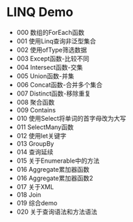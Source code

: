 # LINQ Demo
* 000 数组的ForEach函数
* 001 使用Linq查询非泛型集合
* 002 使用ofType筛选数据
* 003 Except函数-比较不同
* 004 Intersect函数-交集
* 005 Union函数-并集
* 006 Concat函数-合并多个集合
* 007 Distinct函数-移除重复
* 008 聚合函数
* 009 Contains
* 010 使用Select将单词的首字母改为大写
* 011 SelectMany函数
* 012 使用let关键字
* 013 GroupBy
* 014 查询延续
* 015 关于Enumerable中的方法
* 016 Aggregate累加器函数
* 016 Aggregate累加器函数2
* 017 关于XML
* 018 Join
* 019 综合demo
* 020 关于查询语法和方法语法

